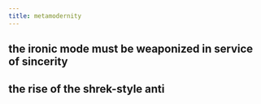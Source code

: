 ```yaml
---
title: metamodernity
---
```


## the ironic mode must be weaponized in service of sincerity
## the rise of the shrek-style anti
